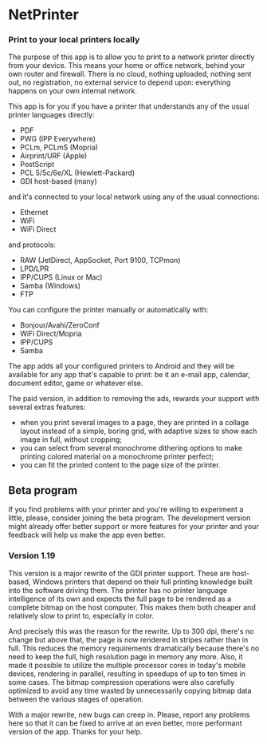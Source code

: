# NetPrinter

### Print to your local printers locally

The purpose of this app is to allow you to print to a network printer directly from your device.
This means your home or office network, behind your own router and firewall. There is no cloud,
nothing uploaded, nothing sent out, no registration, no external service to depend upon: everything
happens on your own internal network.

This app is for you if you have a printer that understands any of the usual printer languages
directly:

- PDF
- PWG (IPP Everywhere)
- PCLm, PCLmS (Mopria)
- Airprint/URF (Apple)
- PostScript
- PCL 5/5c/6e/XL (Hewlett-Packard)
- GDI host-based (many)

and it's connected to your local network using any of the usual connections:

- Ethernet
- WiFi
- WiFi Direct

and protocols:

- RAW (JetDirect, AppSocket, Port 9100, TCPmon)
- LPD/LPR
- IPP/CUPS (Linux or Mac)
- Samba (Windows)
- FTP

You can configure the printer manually or automatically with:

- Bonjour/Avahi/ZeroConf
- WiFi Direct/Mopria
- IPP/CUPS
- Samba

The app adds all your configured printers to Android and they will be available for any app that's
capable to print: be it an e-mail app, calendar, document editor, game or whatever else.

The paid version, in addition to removing the ads, rewards your support with several extras features:

- when you print several images to a page, they are printed in a collage layout instead of a simple,
boring grid, with adaptive sizes to show each image in full, without cropping;
- you can select from several monochrome dithering options to make printing colored material
on a monochrome printer perfect;
- you can fit the printed content to the page size of the printer.

## Beta program

If you find problems with your printer and you're willing to experiment a little, please,
consider joining the beta program. The development version might already offer better support
or more features for your printer and your feedback will help us make the app even better.

### Version 1.19

This version is a major rewrite of the GDI printer support. These are host-based, Windows printers
that depend on their full printing knowledge built into the software driving them. The printer has no
printer language intelligence of its own and expects the full page to be rendered as a complete bitmap
on the host computer. This makes them both cheaper and relatively slow to print to, especially in color.

And precisely this was the reason for the rewrite. Up to 300 dpi, there's no change but above that,
the page is now rendered in stripes rather than in full. This reduces the memory requirements
dramatically because there's no need to keep the full, high resolution page in memory any more.
Also, it made it possible to utilize the multiple processor cores in today's mobile devices,
rendering in parallel, resulting in speedups of up to ten times in some cases. The bitmap compression
operations were also carefully optimized to avoid any time wasted by unnecessarily copying bitmap data
between the various stages of operation.

With a major rewrite, new bugs can creep in. Please, report any problems here so that it can be fixed
to arrive at an even better, more performant version of the app. Thanks for your help.
